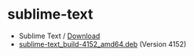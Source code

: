 

# sublime-text


* Sublime Text / [Download](https://www.sublimetext.com/download)
* [sublime-text_build-4152_amd64.deb](https://download.sublimetext.com/sublime-text_build-4152_amd64.deb) (Version 4152)
